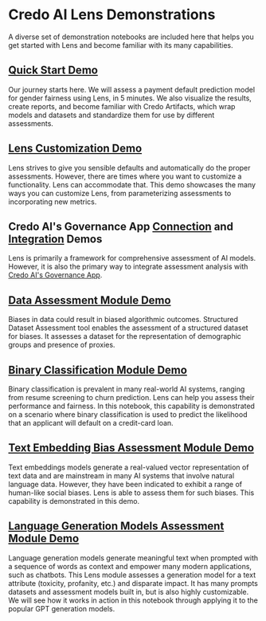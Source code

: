 # Credo AI Lens Demonstrations
A diverse set of demonstration notebooks are included here that helps you get started with Lens and become familiar with its many capabilities.

## [Quick Start Demo](https://github.com/credo-ai/credoai_lens/blob/develop/docs/notebooks/quickstart.ipynb)
Our journey starts here. We will assess a payment default prediction model for gender fairness using Lens, in 5 minutes. We also visualize the results, create reports, and become familiar with Credo Artifacts, which wrap models and datasets and standardize them for use by different assessments. 

## [Lens Customization Demo](https://github.com/credo-ai/credoai_lens/blob/develop/docs/notebooks/lens_customization.ipynb)
Lens strives to give you sensible defaults and automatically do the proper assessments. However, there are times where you want to customize a functionality. Lens can accommodate that. This demo showcases the many ways you can customize Lens, from parameterizing assessments to incorporating new metrics.

## Credo AI's Governance App [Connection](https://github.com/credo-ai/credoai_lens/blob/develop/docs/notebooks/governance_integration.ipynb) and [Integration](https://github.com/credo-ai/credoai_lens/blob/develop/docs/notebooks/integration_demo.ipynb) Demos
Lens is primarily a framework for comprehensive assessment of AI models. However, it is also the primary way to integrate assessment analysis with [Credo AI's Governance App](https://www.credo.ai/product).

## [Data Assessment Module Demo](https://github.com/credo-ai/credoai_lens/blob/develop/docs/notebooks/lens_demos/dataset_assessment.ipynb)
Biases in data could result in biased algorithmic outcomes. Structured Dataset Assessment tool enables the assessment of a structured dataset for biases. It assesses a dataset for the representation of demographic groups and presence of proxies.

## [Binary Classification Module Demo](https://github.com/credo-ai/credoai_lens/blob/develop/docs/notebooks/module_demos/fairness_binaryclassification.ipynb)
Binary classification is prevalent in many real-world AI systems, ranging from resume screening to churn prediction. Lens can help you assess their performance and fairness. In this notebook, this capability is demonstrated on a scenario where binary classification is used to predict the likelihood that an applicant will default on a credit-card loan.

## [Text Embedding Bias Assessment Module Demo](https://github.com/credo-ai/credoai_lens/blob/develop/docs/notebooks/module_demos/fairness_nlp.ipynb)
Text embeddings models generate a real-valued vector representation of text data and are mainstream in many AI systems that involve natural language data. However, they have been indicated to exhibit a range of human-like social biases. Lens is able to assess them for such biases. This capability is demonstrated in this demo.

## [Language Generation Models Assessment Module Demo](https://github.com/credo-ai/credoai_lens/blob/data_assess_doc/docs/notebooks/lens_demos/nlp_generator.ipynb)
Language generation models generate meaningful text when prompted with a sequence of words as context and empower many modern applications, such as chatbots. This Lens module assesses a generation model for a text attribute (toxicity, profanity, etc.) and disparate impact. It has many prompts datasets and assessment models built in, but is also highly customizable. We will see how it works in action in this notebook through applying it to the popular GPT generation models.
